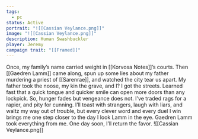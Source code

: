 ```yaml
---
tags:
  - pc
status: Active
portrait: "![[Cassian Veylance.png]]"
image: "![[Cassian Veylance.png]]"
description: Human Swashbuckler
player: Jeremy
campaign trait: "[[Framed]]"
---
```

Once, my family’s name carried weight in [[Korvosa Notes]]’s courts. Then [[Gaedren Lamm]] came along, spun up some lies about my father murdering a priest of [[Sarenrae]], and watched the city tear us apart. My father took the noose, my kin the grave, and I? I got the streets. Learned fast that a quick tongue and quicker smile can open more doors than any lockpick. So, hunger fades but vengeance does not. I’ve traded rags for a rapier, and pity for cunning. I’ll toast with strangers, laugh with liars, and waltz my way out of trouble, but every clever word and every duel I win brings me one step closer to the day I look Lamm in the eye. Gaedren Lamm took everything from me. One day soon, I’ll return the favor.
![[Cassian Veylance.png]]